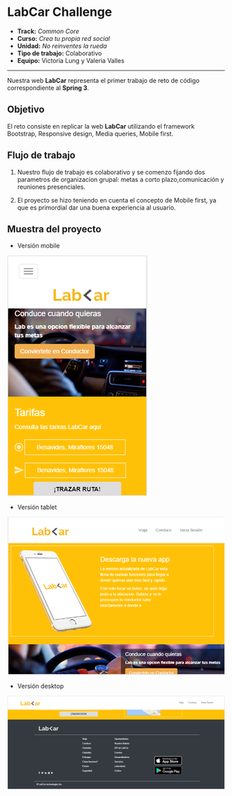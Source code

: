 # LabCar Challenge

* **Track:** _Common Core_
* **Curso:** _Crea tu propia red social_
* **Unidad:** _No reinventes la rueda_
* **Tipo de trabajo:** Colaborativo
* **Equipo:** Victoria Lung y Valeria Valles

***
Nuestra  web **LabCar** representa el primer trabajo de reto de código correspondiente al **Spring 3**.

## Objetivo

El reto consiste en replicar la web **LabCar** utilizando el framework Bootstrap, Responsive design, Media queries, Mobile first. 


## Flujo de trabajo

1. Nuestro flujo de trabajo es colaborativo y se comenzo fijando dos parametros de organizacion grupal: metas a corto plazo,comunicación y  reuniones presenciales.

2. El proyecto se hizo teniendo en cuenta el concepto de Mobile first, ya que  es  primordial dar una buena experiencia al usuario.


## Muestra del proyecto

-  Versión mobile 

 ![mobile demo](assets/images/lab-car.PNG)
 
 
-  Versión tablet

 ![mobile demo](assets/images/lab-car2.PNG)
 

-  Versión desktop

 ![mobile demo](assets/images/lab-car3.PNG)